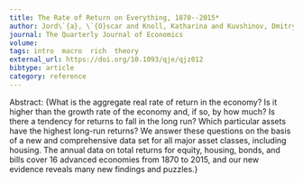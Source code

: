 ```yaml
---
title: The Rate of Return on Everything, 1870--2015*
author: Jord\`{a}, \`{O}scar and Knoll, Katharina and Kuvshinov, Dmitry and Schularick, Moritz and Taylor, Alan M
journal: The Quarterly Journal of Economics
volume: 
tags: intro  macro  rich  theory
external_url: https://doi.org/10.1093/qje/qjz012
bibtype: article
category: reference
---
```

Abstract: {What is the aggregate real rate of return in the economy? Is it higher than the growth rate of the economy and, if so, by how much? Is there a tendency for returns to fall in the long run? Which particular assets have the highest long-run returns? We answer these questions on the basis of a new and comprehensive data set for all major asset classes, including housing. The annual data on total returns for equity, housing, bonds, and bills cover 16 advanced economies from 1870 to 2015, and our new evidence reveals many new findings and puzzles.}
